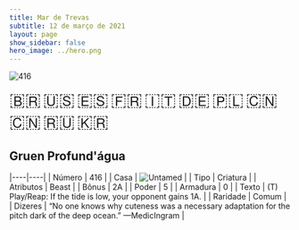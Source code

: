 ```yaml
---
title: Mar de Trevas
subtitle: 12 de março de 2021
layout: page
show_sidebar: false
hero_image: ../hero.png
---
```


![416](https://mastervault-storage-prod.s3.amazonaws.com/media/card_front/pt/496_416_QWFVMGH3WC9_pt.png)

<span title="Português" style="font-size: 32px;cursor: pointer;" onclick="javascript:document.querySelector('img[alt=\'416\']').src=document.querySelector('img[alt=\'416\']').src.replace(/card_front\/[^/]+/, 'card_front/pt').replace(/_[^/.0-9]+\.png/, '_pt.png')">🇧🇷</span>
<span title="English" style="font-size: 32px;cursor: pointer;" onclick="javascript:document.querySelector('img[alt=\'416\']').src=document.querySelector('img[alt=\'416\']').src.replace(/card_front\/[^/]+/, 'card_front/en').replace(/_[^/.0-9]+\.png/, '_en.png')">🇺🇸</span>
<span title="Español" style="font-size: 32px;cursor: pointer;" onclick="javascript:document.querySelector('img[alt=\'416\']').src=document.querySelector('img[alt=\'416\']').src.replace(/card_front\/[^/]+/, 'card_front/es').replace(/_[^/.0-9]+\.png/, '_es.png')">🇪🇸</span>
<span title="Français" style="font-size: 32px;cursor: pointer;" onclick="javascript:document.querySelector('img[alt=\'416\']').src=document.querySelector('img[alt=\'416\']').src.replace(/card_front\/[^/]+/, 'card_front/fr').replace(/_[^/.0-9]+\.png/, '_fr.png')">🇫🇷</span>
<span title="Italiano" style="font-size: 32px;cursor: pointer;" onclick="javascript:document.querySelector('img[alt=\'416\']').src=document.querySelector('img[alt=\'416\']').src.replace(/card_front\/[^/]+/, 'card_front/it').replace(/_[^/.0-9]+\.png/, '_it.png')">🇮🇹</span>
<span title="Deutsche" style="font-size: 32px;cursor: pointer;" onclick="javascript:document.querySelector('img[alt=\'416\']').src=document.querySelector('img[alt=\'416\']').src.replace(/card_front\/[^/]+/, 'card_front/de').replace(/_[^/.0-9]+\.png/, '_de.png')">🇩🇪</span>
<span title="Polskie" style="font-size: 32px;cursor: pointer;" onclick="javascript:document.querySelector('img[alt=\'416\']').src=document.querySelector('img[alt=\'416\']').src.replace(/card_front\/[^/]+/, 'card_front/pl').replace(/_[^/.0-9]+\.png/, '_pl.png')">🇵🇱</span>
<span title="简体中文" style="font-size: 32px;cursor: pointer;" onclick="javascript:document.querySelector('img[alt=\'416\']').src=document.querySelector('img[alt=\'416\']').src.replace(/card_front\/[^/]+/, 'card_front/zh-hans').replace(/_[^/.0-9]+\.png/, '_zh-hans.png')">🇨🇳</span>
<span title="繁體中文" style="font-size: 32px;cursor: pointer;" onclick="javascript:document.querySelector('img[alt=\'416\']').src=document.querySelector('img[alt=\'416\']').src.replace(/card_front\/[^/]+/, 'card_front/zh-hant').replace(/_[^/.0-9]+\.png/, '_zh-hant.png')">🇨🇳</span>
<span title="Pусский" style="font-size: 32px;cursor: pointer;" onclick="javascript:document.querySelector('img[alt=\'416\']').src=document.querySelector('img[alt=\'416\']').src.replace(/card_front\/[^/]+/, 'card_front/ru').replace(/_[^/.0-9]+\.png/, '_ru.png')">🇷🇺</span>
<span title="한국어" style="font-size: 32px;cursor: pointer;" onclick="javascript:document.querySelector('img[alt=\'416\']').src=document.querySelector('img[alt=\'416\']').src.replace(/card_front\/[^/]+/, 'card_front/ko').replace(/_[^/.0-9]+\.png/, '_ko.png')">🇰🇷</span>

## Gruen Profund'água

|----|----|
| Número | 416 |
| Casa | ![Untamed](https://archonarcana.com/images/thumb/b/bd/Untamed.png/22px-Untamed.png "Indomados") |
| Tipo | Criatura |
| Atributos | Beast |
| Bônus | 2A |
| Poder | 5 |
| Armadura | 0 |
| Texto | (T) Play/Reap: If the tide is low, your opponent gains 1A. |
| Raridade | Comum |
| Dizeres | “No one knows why cuteness was a necessary adaptation for the pitch dark of the deep ocean.” <softreturn>—Medic<nonbreak>Ingram |
